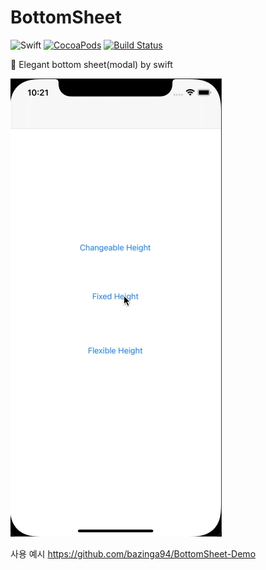 # BottomSheet


![Swift](https://img.shields.io/badge/Swift-5.0-orange.svg)
[![CocoaPods](http://img.shields.io/cocoapods/v/Then.svg)](https://cocoapods.org/pods/Then)
[![Build Status](https://travis-ci.org/devxoul/Then.svg?branch=master)](https://travis-ci.org/devxoul/Then)

💫 Elegant bottom sheet(modal) by swift

![](gif/Demo2.gif)

사용 예시
https://github.com/bazinga94/BottomSheet-Demo
